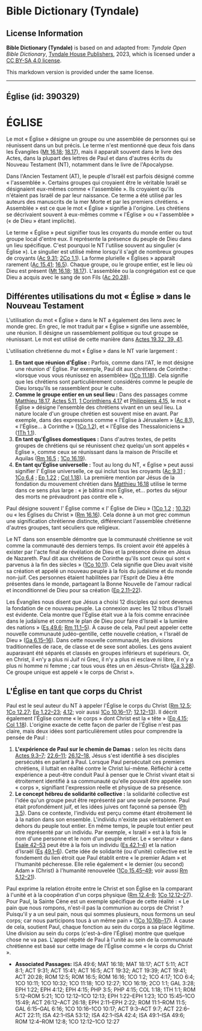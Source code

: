 # Bible Dictionary (Tyndale)

## License Information

**Bible Dictionary (Tyndale)** is based on and adapted from: _Tyndale Open Bible Dictionary_, [Tyndale House Publishers](https://tyndaleopenresources.com/), 2023, which is licensed under a [CC BY-SA 4.0 license](https://creativecommons.org/licenses/by-sa/4.0/legalcode.en).

This markdown version is provided under the same license.



--------------------------------

## Église (id: 390329)

ÉGLISE
======

Le mot « Église » désigne un groupe ou une assemblée de personnes qui se réunissent dans un but précis. Le terme n'est mentionné que deux fois dans les Évangiles ([Mt 16\.18](https://ref.ly/Matt16:18); [18\.17](https://ref.ly/Matt18:17)), mais il apparaît souvent dans le livre des Actes, dans la plupart des lettres de Paul et dans d'autres écrits du Nouveau Testament (NT), notamment dans le livre de l'Apocalypse.

Dans l'Ancien Testament (AT), le peuple d'Israël est parfois désigné comme « l'assemblée ». Certains groupes qui croyaient être le véritable Israël se désignaient eux\-mêmes comme « l'assemblée ». Ils croyaient qu'ils n'étaient pas Israël de par leur naissance. Ce terme a été utilisé par les auteurs des manuscrits de la mer Morte et par les premiers chrétiens. « Assemblée » est ce que le mot « Église » signifie à l'origine. Les chrétiens se décrivaient souvent à eux\-mêmes comme « l'Église » ou « l'assemblée » (« de Dieu » étant implicite).

Le terme « Église » peut signifier tous les croyants du monde entier ou tout groupe local d'entre eux. Il représente la présence du peuple de Dieu dans un lieu spécifique. C'est pourquoi le NT l'utilise souvent au singulier (« Église »). Le singulier est utilisé même lorsqu'il s'agit de nombreux groupes de croyants ([Ac 9\.31](https://ref.ly/Acts9:31); [2Co 1\.1](https://ref.ly/2Cor1:1)). La forme plurielle « Églises » apparaît rarement ([Ac 15\.41](https://ref.ly/Acts15:41); [16\.5](https://ref.ly/Acts16:5)). Chaque groupe, ou le groupe entier, est le lieu où Dieu est présent ([Mt 16\.18](https://ref.ly/Matt16:18); [18\.17](https://ref.ly/Matt18:17)). L'assemblée ou la congrégation est ce que Dieu a acquis avec le sang de son Fils ([Ac 20\.28](https://ref.ly/Acts20:28)). 

Différentes utilisations du mot « Église » dans le Nouveau Testament
--------------------------------------------------------------------

L'utilisation du mot « Église » dans le NT a également des liens avec le monde grec. En grec, le mot traduit par « Église » signifie une assemblée, une réunion. Il désigne un rassemblement politique ou tout groupe se réunissant. Le mot est utilisé de cette manière dans [Actes 19\.32, 39, 41](https://ref.ly/Acts19:32,Acts19:39,Acts19:41).

L'utilisation chrétienne du mot « Église » dans le NT varie largement :

1. **En tant que réunion d'Église :** Parfois, comme dans l'AT, le mot désigne une réunion d' Église. Par exemple, Paul dit aux chrétiens de Corinthe : «lorsque vous vous réunissez en assemblée» ([1Co 11\.18](https://ref.ly/1Cor11:18)). Cela signifie que les chrétiens sont particulièrement considérés comme le peuple de Dieu lorsqu'ils se rassemblent pour le culte.
2. **Comme le groupe entier en un seul lieu :** Dans des passages comme [Matthieu 18\.17](https://ref.ly/Matt18:17), [Actes 5\.11](https://ref.ly/Acts5:11), [1 Corinthiens 4\.17](https://ref.ly/1Cor4:17) et [Philippiens 4\.15](https://ref.ly/Phil4:15), le mot « Église » désigne l'ensemble des chrétiens vivant en un seul lieu. La nature locale d'un groupe chrétien est souvent mise en avant. Par exemple, dans des expressions comme « l'Église à Jérusalem » ([Ac 8\.1](https://ref.ly/Acts8:1)), « l'Église... à Corinthe » ([1Co 1\.2](https://ref.ly/1Cor1:2)), et « l'Église des Thessaloniciens » ([1Th 1\.1](https://ref.ly/1Thess1:1)).
3. **En tant qu'Églises domestiques :** Dans d'autres textes, de petits groupes de chrétiens qui se réunissent chez quelqu'un sont appelés « Église », comme ceux se réunissant dans la maison de Priscille et Aquilas ([Rm 16\.5](https://ref.ly/Rom16:5) ; [1Co 16\.19](https://ref.ly/1Cor16:19)).
4. **En tant qu'Église universelle :** Tout au long du NT, « Église » peut aussi signifier l' Église universelle, ce qui inclut tous les croyants ([Ac 9\.31](https://ref.ly/Acts9:31) ; [1Co 6\.4](https://ref.ly/1Cor6:4) ; [Ep 1\.22](https://ref.ly/Eph1:22) ; [Col 1\.18](https://ref.ly/Col1:18)). La première mention par Jésus de la fondation du mouvement chrétien dans [Matthieu 16\.18](https://ref.ly/Matt16:18) utilise le terme dans ce sens plus large : « je bâtirai mon Église, et... portes du séjour des morts ne prévaudront pas contre elle ».

Paul désigne souvent l' Église comme « l' Église de Dieu » ([1Co 1\.2](https://ref.ly/1Cor1:2) ; [10\.32](https://ref.ly/1Cor10:32)) ou « les Églises du Christ » ([Rm 16\.16](https://ref.ly/Rom16:16)). Cela donne à un mot grec commun une signification chrétienne distincte, différenciant l'assemblée chrétienne d'autres groupes, tant séculiers que religieux.

Le NT dans son ensemble démontre que la communauté chrétienne se voit comme la communauté des derniers temps. Ils croient avoir été appelés à exister par l'acte final de révélation de Dieu et la présence divine en Jésus de Nazareth. Paul dit aux chrétiens de Corinthe qu'ils sont ceux qui sont « parvenus à la fin des siècles » ([1Co 10\.11](https://ref.ly/1Cor10:11)). Cela signifie que Dieu avait visité sa création et appelé un nouveau peuple à la fois du judaïsme et du monde non\-juif. Ces personnes étaient habilitées par l'Esprit de Dieu à être présentes dans le monde, partageant la Bonne Nouvelle de l'amour radical et inconditionnel de Dieu pour sa création ([Ep 2\.11–22](https://ref.ly/Eph2:11-Eph2:22)).

Les Évangiles nous disent que Jésus a choisi 12 disciples qui sont devenus la fondation de ce nouveau peuple. La connexion avec les 12 tribus d'Israël est évidente. Cela montre que l'Église était vue à la fois comme enracinée dans le judaïsme et comme le plan de Dieu pour faire d'Israël « la lumière des nations » ([Es 49\.6](https://ref.ly/Isa49:6); [Rm 11\.1–5](https://ref.ly/Rom11:1-Rom11:5)). À cause de cela, Paul peut appeler cette nouvelle communauté judéo\-gentille, cette nouvelle création, « l'Israël de Dieu » ([Ga 6\.15–16](https://ref.ly/Gal6:15-Gal6:16)). Dans cette nouvelle communauté, les divisions traditionnelles de race, de classe et de sexe sont abolies. Les gens avaient auparavant été séparés et classés en groupes inférieurs et supérieurs. Or, en Christ, il «n'y a plus ni Juif ni Grec, il n'y a plus ni esclave ni libre, il n'y a plus ni homme ni femme ; car tous vous êtes un en Jésus\-Christ» ([Ga 3\.28](https://ref.ly/Gal3:28)). Ce groupe unique est appelé « le corps de Christ ».

L'Église en tant que corps du Christ
------------------------------------

Paul est le seul auteur du NT à appeler l'Église le corps du Christ ([Rm 12\.5](https://ref.ly/Rom12:5); [1Co 12\.27](https://ref.ly/1Cor12:27); [Ep 1\.22–23](https://ref.ly/Eph1:22-Eph1:23); [4\.12](https://ref.ly/Eph4:12); voir aussi [1Co 10\.16–17](https://ref.ly/1Cor10:16-1Cor10:17); [12\.12–13](https://ref.ly/1Cor12:12-1Cor12:13)). Il décrit également l'Église comme « le corps » dont Christ est la « tête » ([Ep 4\.15](https://ref.ly/Eph4:15); [Col 1\.18](https://ref.ly/Col1:18)). L'origine exacte de cette façon de parler de l'Église n'est pas claire, mais deux idées sont particulièrement utiles pour comprendre la pensée de Paul :

1. **L'expérience de Paul sur le chemin de Damas :** selon les récits dans [Actes 9\.3–7](https://ref.ly/Acts9:3-Acts9:7); [22\.6–11](https://ref.ly/Acts22:6-Acts22:11); [26\.12–18](https://ref.ly/Acts26:12-Acts26:18), Jésus s'est identifié à ses disciples persécutés en parlant à Paul. Lorsque Paul persécutait ces premiers chrétiens, il luttait en réalité contre le Christ lui\-même. Réfléchir à cette expérience a peut\-être conduit Paul à penser que le Christ vivant était si étroitement identifié à sa communauté qu'elle pouvait être appelée son « corps », signifiant l'expression réelle et physique de sa présence.
2. **Le concept hébreu de solidarité collective :** la solidarité collective est l'idée qu'un groupe peut être représenté par une seule personne. Paul était profondément juif, et les idées juives ont façonné sa pensée ([Ph 3\.5](https://ref.ly/Phil3:5)). Dans ce contexte, l'individu est perçu comme étant étroitement lié à la nation dans son ensemble. L'individu n'existe pas véritablement en dehors du peuple tout entier. En même temps, le peuple tout entier peut être représenté par un individu. Par exemple, « Israël » est à la fois le nom d'une personne et le nom d'un peuple entier. Le « serviteur » dans [Ésaïe 42–53](https://ref.ly/Isa42:1-Isa53:12) peut être à la fois un individu ([Es 42\.1–4](https://ref.ly/Isa42:1-Isa42:4)) et la nation d'Israël ([Es](https://ref.ly/Isa42:1-Isa42:4) [49\.1–6](https://ref.ly/Isa49:1-Isa49:6)). Cette idée de solidarité (ou d'unité) collective est le fondement du lien étroit que Paul établit entre « le premier Adam » et l'humanité pécheresse. Elle relie également « le dernier (ou second) Adam » (Christ) à l'humanité renouvelée ([1Co 15\.45–49](https://ref.ly/1Cor15:45-1Cor15:49); voir aussi [Rm 5\.12–21](https://ref.ly/Rom5:12-Rom5:21)).

Paul exprime la relation étroite entre le Christ et son Église en la comparant à l'unité et à la coopération d'un corps physique ([Rm 12\.4–8](https://ref.ly/Rom12:4-Rom12:8); [1Co 12\.12–27](https://ref.ly/1Cor12:12-1Cor12:27)). Pour Paul, la Sainte Cène est un exemple spécifique de cette réalité : « Le pain que nous rompons, n'est\-il pas la communion au corps de Christ ? Puisqu'il y a un seul pain, nous qui sommes plusieurs, nous formons un seul corps; car nous participons tous à un même pain » ([1Co 10\.16b–17](https://ref.ly/1Cor10:16-1Cor10:17)). À cause de cela, soutient Paul, chaque fonction au sein du corps a sa place légitime. Une division au sein du corps (c'est\-à\-dire l'Église) montre que quelque chose ne va pas. L'appel répété de Paul à l'unité au sein de la communauté chrétienne est basé sur cette image de l'Église comme « le corps du Christ ».

* **Associated Passages:** ISA 49:6; MAT 16:18; MAT 18:17; ACT 5:11; ACT 8:1; ACT 9:31; ACT 15:41; ACT 16:5; ACT 19:32; ACT 19:39; ACT 19:41; ACT 20:28; ROM 12:5; ROM 16:5; ROM 16:16; 1CO 1:2; 1CO 4:17; 1CO 6:4; 1CO 10:11; 1CO 10:32; 1CO 11:18; 1CO 12:27; 1CO 16:19; 2CO 1:1; GAL 3:28; EPH 1:22; EPH 4:12; EPH 4:15; PHP 3:5; PHP 4:15; COL 1:18; 1TH 1:1; ROM 5:12–ROM 5:21; 1CO 12:12–1CO 12:13; EPH 1:22–EPH 1:23; 1CO 15:45–1CO 15:49; ACT 26:12–ACT 26:18; EPH 2:11–EPH 2:22; ROM 11:1–ROM 11:5; GAL 6:15–GAL 6:16; 1CO 10:16–1CO 10:17; ACT 9:3–ACT 9:7; ACT 22:6–ACT 22:11; ISA 42:1–ISA 53:12; ISA 42:1–ISA 42:4; ISA 49:1–ISA 49:6; ROM 12:4–ROM 12:8; 1CO 12:12–1CO 12:27

